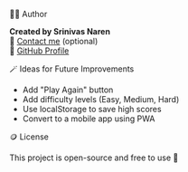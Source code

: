 

🙋‍♂️ Author

**Created by Srinivas Naren**  
📧 [Contact me](srinivasnaren007@gmail.com) (optional)  
🔗 [GitHub Profile](https://github.com/srinivasnaren)


🪄 Ideas for Future Improvements

- Add "Play Again" button
- Add difficulty levels (Easy, Medium, Hard)
- Use localStorage to save high scores
- Convert to a mobile app using PWA


 🪙 License

This project is open-source and free to use 🎉

